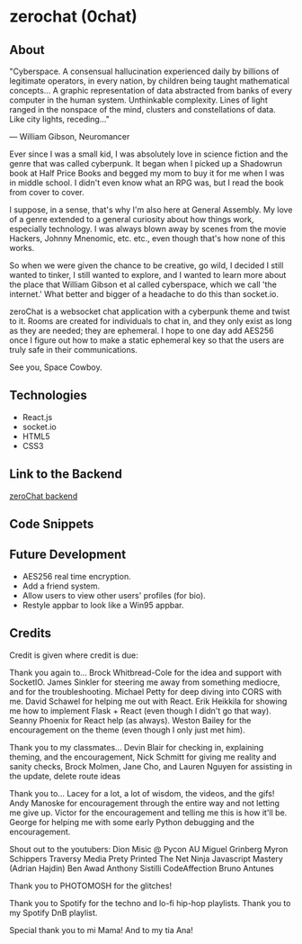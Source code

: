 # zerochat (0chat)

## About

"Cyberspace. A consensual hallucination experienced daily by billions of legitimate operators, in every nation, by children being taught mathematical concepts... A graphic representation of data abstracted from banks of every computer in the human system. Unthinkable complexity. Lines of light ranged in the nonspace of the mind, clusters and constellations of data. Like city lights, receding..."

― William Gibson, Neuromancer

Ever since I was a small kid, I was absolutely love in science fiction and the genre that was called cyberpunk. It began when I picked up a Shadowrun book at Half Price Books and begged my mom to buy it for me when I was in middle school. I didn't even know what an RPG was, but I read the book from cover to cover. 

I suppose, in a sense, that's why I'm also here at General Assembly. My love of a genre extended to a general curiosity about how things work, especially technology. I was always blown away by scenes from the movie Hackers, Johnny Mnenomic, etc. etc., even though that's how none of this works.

So when we were given the chance to be creative, go wild, I decided I still wanted to tinker, I still wanted to explore, and I wanted to learn more about the place that William Gibson et al called cyberspace, which we call 'the internet.' What better and bigger of a headache to do this than socket.io.

zeroChat is a websocket chat application with a cyberpunk theme and twist to it. Rooms are created for individuals to chat in, and they only exist as long as they are needed; they are ephemeral. I hope to one day add AES256 once I figure out how to make a static ephemeral key so that the users are truly safe in their communications.

See you, Space Cowboy.


## Technologies

* React.js
* socket.io
* HTML5
* CSS3

## Link to the Backend

[zeroChat backend](https://github.com/mgcarbonell/zerochat-backend)

## Code Snippets

## Future Development

* AES256 real time encryption.
* Add a friend system.
* Allow users to view other users' profiles (for bio).
* Restyle appbar to look like a Win95 appbar.

## Credits

Credit is given where credit is due:

Thank you again to... 
Brock Whitbread-Cole for the idea and support with SocketIO.
James Sinkler for steering me away from something mediocre, and for the troubleshooting.
Michael Petty for deep diving into CORS with me.
David Schawel for helping me out with React.
Erik Heikkila for showing me how to implement Flask + React (even though I didn't go that way).
Seanny Phoenix for React help (as always).
Weston Bailey for the encouragement on the theme (even though I only just met him).

Thank you to my classmates...
Devin Blair for checking in, explaining theming, and the encouragement,
Nick Schmitt for giving me reality and sanity checks,
Brock Molmen, Jane Cho, and Lauren Nguyen for assisting in the update, delete route ideas

Thank you to...
Lacey for a lot, a lot of wisdom, the videos, and the gifs!
Andy Manoske for encouragement through the entire way and not letting me give up.
Victor for the encouragement and telling me this is how it'll be.
George for helping me with some early Python debugging and the encouragement.

Shout out to the youtubers:
Dion Misic @ Pycon AU
Miguel Grinberg
Myron Schippers
Traversy Media
Prety Printed
The Net Ninja
Javascript Mastery (Adrian Hajdin)
Ben Awad
Anthony Sistilli
CodeAffection
Bruno Antunes

Thank you to PHOTOMOSH for the glitches!

Thank you to Spotify for the techno and lo-fi hip-hop playlists.
Thank you to my Spotify DnB playlist.

Special thank you to mi Mama! And to my tia Ana!